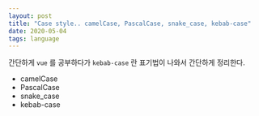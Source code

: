 ```yaml
---
layout: post
title: "Case style.. camelCase, PascalCase, snake_case, kebab-case"
date: 2020-05-04
tags: language
---
```


간단하게 `vue` 를 공부하다가 `kebab-case` 란 표기법이 나와서 간단하게 정리한다.

* camelCase
* PascalCase
* snake_case
* kebab-case

